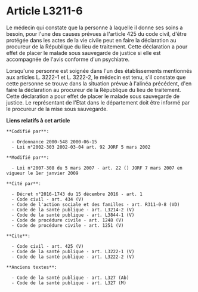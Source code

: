 # Article L3211-6

Le médecin qui constate que la personne à laquelle il donne ses soins a besoin, pour l'une des causes prévues à l'article 425
du code civil, d'être protégée dans les actes de la vie civile peut en faire la déclaration au procureur de la République du
lieu de traitement. Cette déclaration a pour effet de placer le malade sous sauvegarde de justice si elle est accompagnée de
l'avis conforme d'un psychiatre. 

Lorsqu'une personne est soignée dans l'un des établissements mentionnés aux articles L. 3222-1 et L. 3222-2, le médecin est
tenu, s'il constate que cette personne se trouve dans la situation prévue à l'alinéa précédent, d'en faire la déclaration au
procureur de la République du lieu de traitement. Cette déclaration a pour effet de placer le malade sous sauvegarde de
justice. Le représentant de l'Etat dans le département doit être informé par le procureur de la mise sous sauvegarde.

**Liens relatifs à cet article**

	**Codifié par**:

	  - Ordonnance 2000-548 2000-06-15
	  - Loi n°2002-303 2002-03-04 art. 92 JORF 5 mars 2002

	**Modifié par**:

	  - Loi n°2007-308 du 5 mars 2007 - art. 22 () JORF 7 mars 2007 en vigueur le 1er janvier 2009

	**Cité par**:

	  - Décret n°2016-1743 du 15 décembre 2016 - art. 1
	  - Code civil - art. 434 (V)
	  - Code de l'action sociale et des familles - art. R311-0-8 (VD)
	  - Code de la santé publique - art. L3214-2 (V)
	  - Code de la santé publique - art. L3844-1 (V)
	  - Code de procédure civile - art. 1248 (V)
	  - Code de procédure civile - art. 1251 (V)

	**Cite**:

	  - Code civil - art. 425 (V)
	  - Code de la santé publique - art. L3222-1 (V)
	  - Code de la santé publique - art. L3222-2 (V)

	**Anciens textes**:

	  - Code de la santé publique - art. L327 (Ab)
	  - Code de la santé publique - art. L327 (M)
